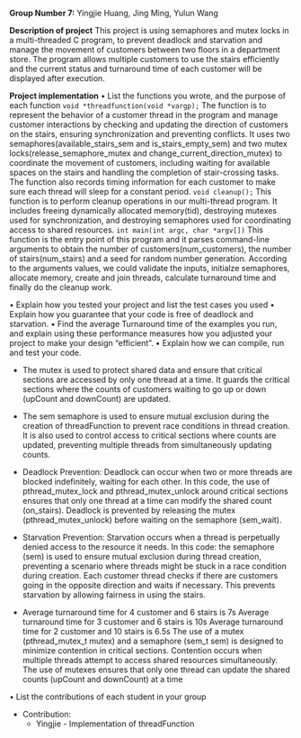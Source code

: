 **Group Number 7:**
Yingjie Huang, Jing Ming, Yulun Wang

**Description of project**
This project is using semaphores and mutex locks in a multi-threaded C program, to prevent deadlock and starvation and manage the movement of customers between two floors in a department store. The program allows multiple customers to use the stairs efficiently and the current status and turnaround time of each customer will be displayed after execution.

**Project implementation**
•  List the functions you wrote, and the purpose of each function
`void *threadfunction(void *vargp);`
The function is to represent the behavior of a customer thread in the program and manage customer interactions by checking and updating the direction of customers on the stairs, ensuring synchronization and preventing conflicts. It uses two semaphores(available_stairs_sem and is_stairs_empty_sem) and two mutex locks(release_semaphore_mutex and change_current_direction_mutex) to coordinate the movement of customers, including waiting for available spaces on the stairs and handling the completion of stair-crossing tasks. The function also records timing information for each customer to make sure each thread will sleep for a constant period.
`void cleanup();`
This function is to perform cleanup operations in our multi-thread program. It includes freeing dynamically allocated memory(tid), destroying mutexes used for synchronization, and destroying semaphores used for coordinating access to shared resources.
`int main(int argc, char *argv[])`
This function is the entry point of this program and it parses command-line arguments to obtain the number of customers(num_customers), the number of stairs(num_stairs) and a seed for random number generation. According to the arguments values, we could validate the inputs, initialze semaphores, allocate memory, create and join threads, calculate turnaround time and finally do the cleanup work.

• Explain how you tested your project and list the test cases you used 
• Explain how you guarantee that your code is free of deadlock and starvation. 
• Find the average Turnaround time of the examples you run, and explain using these performance measures how you adjusted your project to make your design “efficient”.
• Explain how we can compile, run and test your code. 


* The mutex is used to protect shared data and ensure that critical sections are accessed by only one thread at a time. It guards the critical sections where the counts of customers waiting to go up or down (upCount and downCount) are updated.

* The sem semaphore is used to ensure mutual exclusion during the creation of threadFunction to prevent race conditions in thread creation.
It is also used to control access to critical sections where counts are updated, preventing multiple threads from simultaneously updating counts.

* Deadlock Prevention:
Deadlock can occur when two or more threads are blocked indefinitely, waiting for each other. In this code, the use of pthread_mutex_lock and pthread_mutex_unlock around critical sections ensures that only one thread at a time can modify the shared count (on_stairs). Deadlock is prevented by releasing the mutex (pthread_mutex_unlock) before waiting on the semaphore (sem_wait).
* Starvation Prevention:
Starvation occurs when a thread is perpetually denied access to the resource it needs. In this code: the semaphore (sem) is used to ensure mutual exclusion during thread creation, preventing a scenario where threads might be stuck in a race condition during creation.
Each customer thread checks if there are customers going in the opposite direction and waits if necessary. This prevents starvation by allowing fairness in using the stairs.

* Average turnaround time for 4 customer and 6 stairs is 7s
  Average turnaround time for 3 customer and 6 stairs is 10s
  Average turnaround time for 2 customer and 10 stairs is 6.5s
  The use of a mutex (pthread_mutex_t mutex) and a semaphore (sem_t sem) is designed to minimize contention in critical sections. Contention occurs when multiple threads attempt to access shared resources simultaneously. The use of mutexes ensures that only one thread can update the shared counts (upCount and downCount) at a time

• List the contributions of each student in your group
* Contribution:
    * Yingjie - Implementation of threadFunction